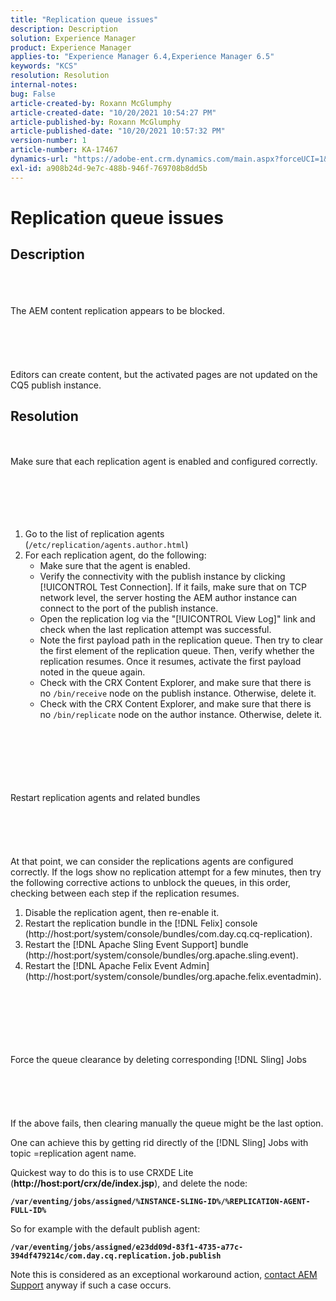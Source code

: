 ```yaml
---
title: "Replication queue issues"
description: Description
solution: Experience Manager
product: Experience Manager
applies-to: "Experience Manager 6.4,Experience Manager 6.5"
keywords: "KCS"
resolution: Resolution
internal-notes: 
bug: False
article-created-by: Roxann McGlumphy
article-created-date: "10/20/2021 10:54:27 PM"
article-published-by: Roxann McGlumphy
article-published-date: "10/20/2021 10:57:32 PM"
version-number: 1
article-number: KA-17467
dynamics-url: "https://adobe-ent.crm.dynamics.com/main.aspx?forceUCI=1&pagetype=entityrecord&etn=knowledgearticle&id=a8df06aa-f831-ec11-b6e5-000d3a5ba97a"
exl-id: a908b24d-9e7c-488b-946f-769708b8dd5b
---
```

# Replication queue issues

## Description

<br><br><br>The AEM content replication appears to be blocked.<br><br><br><br><br><br>
Editors can create content, but the activated pages are not updated on the CQ5 publish instance.


## Resolution

<br><br>Make sure that each replication agent is enabled and configured correctly.<br><br><br><br> <br><br>
1. Go to the list of replication agents (`/etc/replication/agents.author.html`)
2. For each replication agent, do the following:
    - Make sure that the agent is enabled.
    - Verify the connectivity with the publish instance by clicking [!UICONTROL Test Connection]. If it fails, make sure that on TCP network level, the server hosting the AEM author instance can connect to the port of the publish instance.
    - Open the replication log via the "[!UICONTROL View Log]" link and check when the last replication attempt was successful.
    - Note the first payload path in the replication queue. Then try to clear the first element of the replication queue. Then, verify whether the replication resumes. Once it resumes, activate the first payload noted in the queue again.
    - Check with the CRX Content Explorer, and make sure that there is no `/bin/receive` node on the publish instance. Otherwise, delete it.
    - Check with the CRX Content Explorer, and make sure that there is no `/bin/replicate` node on the author instance. Otherwise, delete it.

<br><br><br><br> <br><br>Restart replication agents and related bundles<br><br><br><br> <br><br>
At that point, we can consider the replications agents are configured correctly. If the logs show no replication attempt for a few minutes, then try the following corrective actions to unblock the queues, in this order, checking between each step if the replication resumes.

1. Disable the replication agent, then re-enable it.
2. Restart the replication bundle in the [!DNL Felix] console (http://host:port/system/console/bundles/com.day.cq.cq-replication).
3. Restart the [!DNL Apache Sling Event Support] bundle (http://host:port/system/console/bundles/org.apache.sling.event).
4. Restart the [!DNL Apache Felix Event Admin] (http://host:port/system/console/bundles/org.apache.felix.eventadmin).

<br><br><br><br> <br><br>Force the queue clearance by deleting corresponding [!DNL Sling] Jobs<br><br><br><br> <br><br>
If the above fails, then clearing manually the queue might be the last option.

One can achieve this by getting rid directly of the [!DNL Sling] Jobs with topic =replication agent name.

Quickest way to do this is to use CRXDE Lite (<b>http://host:port/crx/de/index.jsp</b>), and delete the node:

<b>`/var/eventing/jobs/assigned/%INSTANCE-SLING-ID%/%REPLICATION-AGENT-FULL-ID%`</b>

So for example with the default publish agent:

<b>`/var/eventing/jobs/assigned/e23dd09d-83f1-4735-a77c-394df479214c/com.day.cq.replication.job.publish`</b>

Note this is considered as an exceptional workaround action, [contact AEM Support](https://helpx.adobe.com/marketing-cloud/contact-support.html) anyway if such a case occurs.
